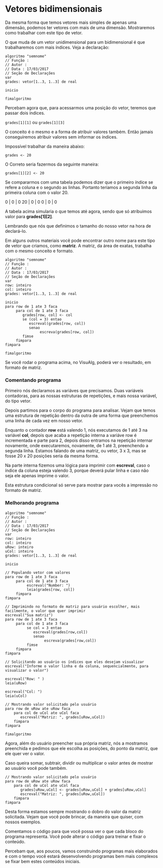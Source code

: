 # Vetores bidimensionais

Da mesma forma que temos vetores mais simples de apenas uma dimensão, podemos ter vetores com mais de uma dimensão. Mostraremos como trabalhar com este tipo de vetor.

O que muda de um vetor unidimensional para um bidimensional é que trabalharemos com mais índices. Veja a declaração:

```
algoritmo "semnome"
// Função :
// Autor :
// Data : 17/03/2017
// Seção de Declarações
var
grades: vetor[1..3, 1..3] de real

inicio

fimalgoritmo
```

Percebam agora que, para acessarmos uma posição do vetor, teremos que passar dois índices.

`grades[1][1]` ou `grades[1][3]`

O conceito é o mesmo e a forma de atribuir valores também. Então jamais conseguiremos atribuir valores sem informar os índices.

Impossível trabalhar da maneira abaixo:

`grades <- 20`

O Correto seria fazermos da seguinte maneira:

`grades[1][2] <- 20`

Se compararmos com uma tabela podemos dizer que o primeiro índice se refere a coluna e o segundo as linhas. Portanto teríamos a segunda linha da primeira coluna com o valor 20.

0 | 0 | 0
20 | 0 | 0
0 | 0 | 0

A tabela acima simularia o que temos até agora, sendo que só atribuimos valor para **grades[1\][2]**.

Lembrando que nós que definimos o tamanho do nosso vetor na hora de declará-lo.

Em alguns outros materiais você pode encontrar outro nome para este tipo de vetor que criamos, como **matriz**. A matriz, da área de exatas, trabalha com o mesmo conceito e formato.

```
algoritmo "semnome"
// Função :
// Autor :
// Data : 17/03/2017
// Seção de Declarações
var
row: inteiro
col: inteiro
grades: vetor[1..3, 1..3] de real

inicio
para row de 1 ate 3 faca
     para col de 1 ate 3 faca
        grades[row, col] <- col
        se (col = 3) entao
           escreval(grades[row, col])
           senao
                escreva(grades[row, col])
        fimse
     fimpara
fimpara

fimalgoritmo
```

Se você rodar o programa acima, no VisuAlg, poderá ver o resultado, em formato de matriz.

### Comentando programa

Primeiro nós declaramos as variáves que precisamos. Duas variáveis contadoras, para as nossas estruturas de repetições, e mais nossa variável, do tipo vetor.

Depois partimos para o corpo do programa para analisar. Vejam que temos uma estrutura de repetição dentro da outra de uma forma que preenchemos uma linha de cada vez em nosso vetor.

Enquanto o contador **row** está valendo 1, nós executamos de 1 até 3 na variável **col**, depois que acaba a repetição interna a variáve row é incrementada e parte para 2, depois disso entramos na repetição internar novamente, onde executaremos, novamente, de 1 até 3, preenchendo a segunda linha. Estamos falando de uma matriz, ou vetor, 3 x 3, mas se fosse 20 x 20 posições seria da mesma forma.

Na parte interna fizemos uma lógica para imprimir com **escreval**, caso o índice da coluna esteja valendo 3, porque deverá pular linha e caso não seja ele apenas imprime o valor.

Esta estrutura condicional só serve para mostrar para vocês a impressão no formato de matriz.

### Melhorando programa

```
algoritmo "semnome"
// Função :
// Autor :
// Data : 17/03/2017
// Seção de Declarações
var
row: inteiro
col: inteiro
uRow: inteiro
uCol: inteiro
grades: vetor[1..3, 1..3] de real

inicio

// Populando vetor com valores
para row de 1 ate 3 faca
     para col de 1 ate 3 faca
          escreval("Number: ")
          leia(grades[row, col])
     fimpara
fimpara

// Imprimindo no formato de matriz para usuário escolher, mais facilmente, o valor que quer imprimir
escreval("Sua matriz")
para row de 1 ate 3 faca
     para col de 1 ate 3 faca
          se col = 3 entao
             escreval(grades[row,col])
             senao
                  escreva(grades[row,col])
          fimse
     fimpara
fimpara

// Solicitando ao usuário os índices que eles desejam visualizar
escreval("Informe o valor linha e da coluna, sequencialmente, para visualizar o valor")

escreval("Row: " )
leia(uRow)

escreval("Col: ")
leia(uCol)

// Mostrando valor solicitado pelo usuário
para row de uRow ate uRow faca
    para col de uCol ate uCol faca
       escreval("Matriz: ", grades[uRow,uCol])
    fimpara
fimpara

fimalgoritmo
```

Agora, além do usuário preencher sua própria matriz, nós a mostramos preenchida e pedimos que ele escolha as posições, do ponto da matriz, que ele quer ver o valor.

Caso queira somar, subtrair, dividir ou multiplicar o valor antes de mostrar ao usuário você pode também.

```
// Mostrando valor solicitado pelo usuário
para row de uRow ate uRow faca
    para col de uCol ate uCol faca
       grades[uRow,uCol] <- grades[uRow,uCol] + grades[uRow,uCol]
       escreval("Matriz: ", grades[uRow,uCol])
    fimpara
fimpara
```

Desta forma estamos sempre mostrando o dobro do valor da matriz solicitada. Vejam que você pode brincar, da maneira que quiser, com nossos exemplos.

Comentamos o código para que você possa ver o que cada bloco do programa representa. Você pode alterar o código para treinar e fixar o conteúdo.

Percebam que, aos poucos, vamos construindo programas mais elaborados e com o tempo você estará desenvolvendo programas bem mais complexos se fixar bem estes conteúdos iniciais.